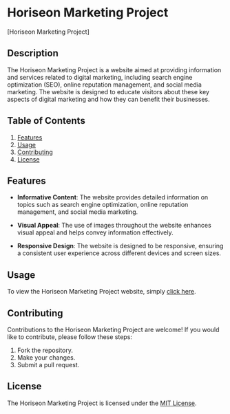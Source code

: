 # Horiseon Marketing Project

[Horiseon Marketing Project]

## Description

The Horiseon Marketing Project is a website aimed at providing information and services related to digital marketing, including search engine optimization (SEO), online reputation management, and social media marketing. The website is designed to educate visitors about these key aspects of digital marketing and how they can benefit their businesses.

## Table of Contents

1. [Features](#features)
2. [Usage](#usage)
3. [Contributing](#contributing)
4. [License](#license)

## Features

- **Informative Content**: The website provides detailed information on topics such as search engine optimization, online reputation management, and social media marketing.
- **Visual Appeal**: The use of images throughout the website enhances visual appeal and helps convey information effectively.

- **Responsive Design**: The website is designed to be responsive, ensuring a consistent user experience across different devices and screen sizes.

## Usage

To view the Horiseon Marketing Project website, simply [click here](https://zainabid333.github.io/horseon-marketing-project/).

## Contributing

Contributions to the Horiseon Marketing Project are welcome! If you would like to contribute, please follow these steps:

1. Fork the repository.
2. Make your changes.
3. Submit a pull request.

## License

The Horiseon Marketing Project is licensed under the [MIT License](LICENSE).
